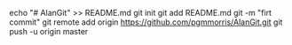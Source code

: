 echo "# AlanGit" >> README.md
git init
git add README.md
git -m "firt commit"
git remote add origin https://github.com/pgmmorris/AlanGit.git
git push -u origin master
